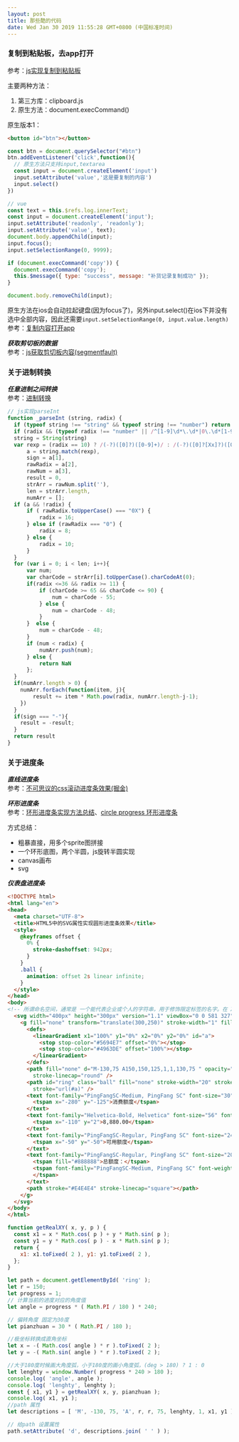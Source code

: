 ```yaml
---
layout: post
title: 那些酷的代码
date: Wed Jan 30 2019 11:55:28 GMT+0800 (中国标准时间)
---
```


### 复制到粘贴板，去app打开

参考：[js实现复制到粘贴板][jsCopyTextTOClipboardUrl]<br/>

主要两种方法：
1. 第三方库：clipboard.js
2. 原生方法：document.execCommand()

原生版本1：
```html
<button id="btn"></button>
```

```js
const btn = document.querySelector("#btn")
btn.addEventListener('click',function(){
  // 原生方法只支持input,textarea
  const input = document.createElement('input')
  input.setAttribute('value','这是要复制的内容')
  input.select()
})

// vue
const text = this.$refs.log.innerText;
const input = document.createElement('input');
input.setAttribute('readonly', 'readonly');
input.setAttribute('value', text);
document.body.appendChild(input);
input.focus();
input.setSelectionRange(0, 9999);

if (document.execCommand('copy')) {
  document.execCommand('copy');
  this.$message({ type: "success", message: "补货记录复制成功" });
}

document.body.removeChild(input);

```

原生方法在ios会自动拉起键盘(因为focus了)，另外input.select()在ios下并没有选中全部内容，因此还需要`input.setSelectionRange(0, input.value.length)`
参考：[复制内容打开app][clipboardContextOpenAppURl]

***获取剪切板的数据***<br/>
参考：[js获取剪切板内容(segmentfault)][jsGetClipboardContextUrl]<br/>

### 关于进制转换

***任意进制之间转换***<br/>
参考：[进制转换][SysConvertUrl]<br/>

```js
// js实现parseInt
function _parseInt (string, radix) {
  if (typeof string !== "string" && typeof string !== "number") return NaN;
  if (radix && (typeof radix !== "number" || /^[1-9]\d*\.\d*|0\.\d*[1-9]\d*$/.test(radix) || radix > 36 || radix < 2)) return NaN;
  string = String(string)
  var rexp = (radix == 10) ? /(-?)([0]?)([0-9]+)/ : /(-?)([0]?[Xx]?)([0-9a-fA-F]+)/,
      a = string.match(rexp),
      sign = a[1],
      rawRadix = a[2],
      rawNum = a[3],
      result = 0,
      strArr = rawNum.split(''),
      len = strArr.length,
      numArr = [];
  if (a && !radix) {
      if ( rawRadix.toUpperCase() === "0X") {
          radix = 16;
      } else if (rawRadix === "0") {
          radix = 8;
      } else {
          radix = 10;
      }
  }
  for (var i = 0; i < len; i++){
      var num;
      var charCode = strArr[i].toUpperCase().charCodeAt(0);
      if(radix <=36 && radix >= 11) {
          if (charCode >= 65 && charCode <= 90) {
              num = charCode - 55;
          } else {
              num = charCode - 48;
          }
      }  else {
          num = charCode - 48;
      }
      if (num < radix) {
          numArr.push(num);
      } else {
          return NaN
      };
  }
  if(numArr.length > 0) {
    numArr.forEach(function(item, j){
        result += item * Math.pow(radix, numArr.length-j-1);
    })
  }
  if(sign === "-"){
    result = -result;
  }
  return result
}
```

### 关于进度条
***直线进度条***<br/>
参考：[不可思议的css滚动进度条效果(掘金)][cssScrollLineProcessDemoUrl]

***环形进度条***<br/>
参考：[环形进度条实现方法总结][circleProcessDemoUrl]、[circle progress 环形进度条][circleProcessDemoUrl1]<br/>

方式总结：
- 粗暴直接，用多个sprite图拼接
- 一个环形底图，两个半圆，js旋转半圆实现
- canvas画布
- svg

***仪表盘进度条***<br/>
```html
<!DOCTYPE html>
<html lang="en">
<head>
  <meta charset="UTF-8">
  <title>HTML5中的SVG属性实现圆形进度条效果</title>
  <style>
    @keyframes offset {
      0% {
        stroke-dashoffset: 942px;
      }
    }
    .ball {
      animation: offset 2s linear infinite;
    }
  </style>
</head>
<body>
<!-- 所谓命名空间，通常是 一个能代表企业或个人的字符串，用于修饰限定标签的名字。在 XML 文档中，通过把“xmlns=" 命名空间的名字 "”作为标签的一个属性记 述，就可以为标签设定命名空间。 -->
  <svg width="400px" height="300px" version="1.1" viewBox="0 0 581 327" xmlns="http://www.w3.org/2000/svg">
    <g fill="none" transform="translate(300,250)" stroke-width="1" fill-rule="evenodd">
      <defs>
        <linearGradient x1="100%" y1="0%" x2="0%" y2="0%" id="a">
          <stop stop-color="#5694E7" offset="0%"></stop>
          <stop stop-color="#4963DE" offset="100%"></stop>
        </linearGradient>
      </defs>
      <path fill="none" d="M-130,75 A150,150,125,1,1,130,75 " opacity="0.1" stroke="#4963DE" stroke-width="20"
        stroke-linecap="round" />
      <path id="ring" class="ball" fill="none" stroke-width="20" stroke-dasharray="942 942" stroke-linecap="round"
        stroke="url(#a)" />
      <text font-family="PingFangSC-Medium, PingFang SC" font-size="30" font-weight="400" fill="#222222">
        <tspan x="-280" y="-125">消费额度</tspan>
      </text>
      <text font-family="Helvetica-Bold, Helvetica" font-size="56" font-weight="bold" fill="#4963DE">
        <tspan x="-110" y="2">8,880.00</tspan>
      </text>
      <text font-family="PingFangSC-Regular, PingFang SC" font-size="24" font-weight="normal" fill="#888888">
        <tspan x="-50" y="-50">可用额度</tspan>
      </text>
      <text font-family="PingFangSC-Regular, PingFang SC" font-size="20" x="-80" y="50" font-weight="normal">
        <tspan fill="#888888">总额度：</tspan>
        <tspan font-family="PingFangSC-Medium, PingFang SC" font-weight="400" fill="#222222">10,000.00
        </tspan>
      </text>
      <path stroke="#E4E4E4" stroke-linecap="square"></path>
    </g>
  </svg>
</body>
</html>
```

```js
function getRealXY( x, y, p ) {
  const x1 = x * Math.cos( p ) + y * Math.sin( p );
  const y1 = y * Math.cos( p ) - x * Math.sin( p );
  return {
    x1: x1.toFixed( 2 ), y1: y1.toFixed( 2 ),
  };
}

let path = document.getElementById( 'ring' );
let r = 150;
let progress = 1;
// 计算当前的进度对应的角度值
let angle = progress * ( Math.PI / 180 ) * 240;

// 偏转角度 固定为30度
let pianzhuan = 30 * ( Math.PI / 180 );

//极坐标转换成直角坐标
let x = -( Math.cos( angle ) * r ).toFixed( 2 );
let y = -( Math.sin( angle ) * r ).toFixed( 2 );

//大于180度时候画大角度弧，小于180度的画小角度弧，(deg > 180) ? 1 : 0
let lenghty = window.Number( progress * 240 > 180 );
console.log( 'angle', angle );
console.log( 'lenghty', lenghty );
const { x1, y1 } = getRealXY( x, y, pianzhuan );
console.log( x1, y1 );
//path 属性
let descriptions = [ 'M', -130, 75, 'A', r, r, 75, lenghty, 1, x1, y1 ];

// 给path 设置属性
path.setAttribute( 'd', descriptions.join( ' ' ) );

```


[SysConvertUrl]:http://www.cnblogs.com/gaizai/p/4233780.html '任意进制转换'
[circleProcessDemoUrl]: http://www.dengzhr.com/frontend/css/421
[circleProcessDemoUrl1]: http://reygreen1.github.io/2015/09/08/canvas-circle-progress/
[cssScrollLineProcessDemoUrl]: https://juejin.im/post/5c35953ce51d45523f04b6d2
[jsCopyTextTOClipboardUrl]: https://juejin.im/post/5a94f8eff265da4e9b593c29
[jsGetClipboardContextUrl]: https://segmentfault.com/a/1190000004288686
[clipboardContextOpenAppURl]: https://www.jianshu.com/p/025c7ad4d359